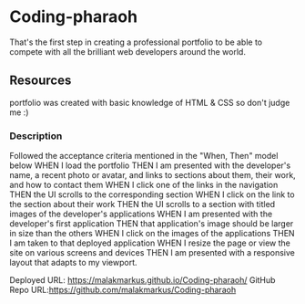 # Coding-pharaoh
That's the first step in creating a professional portfolio to be able to compete with all the brilliant web developers around the world.
## Resources 
portfolio was created with basic knowledge of HTML & CSS so don't judge me :)
### Description 
Followed the acceptance criteria mentioned in the "When, Then" model below
WHEN I load the portfolio
THEN I am presented with the developer's name, a recent photo or avatar, and links to sections about them, their work, and how to contact them
WHEN I click one of the links in the navigation
THEN the UI scrolls to the corresponding section
WHEN I click on the link to the section about their work
THEN the UI scrolls to a section with titled images of the developer's applications
WHEN I am presented with the developer's first application
THEN that application's image should be larger in size than the others
WHEN I click on the images of the applications
THEN I am taken to that deployed application
WHEN I resize the page or view the site on various screens and devices
THEN I am presented with a responsive layout that adapts to my viewport.

Deployed URL: https://malakmarkus.github.io/Coding-pharaoh/ 
GitHub Repo URL:https://github.com/malakmarkus/Coding-pharaoh
